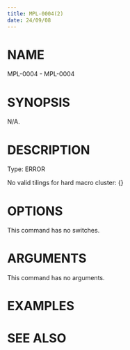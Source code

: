 ```yaml
---
title: MPL-0004(2)
date: 24/09/08
---
```


# NAME

MPL-0004 - MPL-0004

# SYNOPSIS

N/A.

# DESCRIPTION

Type: ERROR

No valid tilings for hard macro cluster: {}

# OPTIONS

This command has no switches.

# ARGUMENTS

This command has no arguments.

# EXAMPLES

# SEE ALSO
